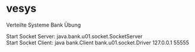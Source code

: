 vesys
=====

Verteilte Systeme Bank Übung

Start Socket Server: java.bank.u01.socket.SocketServer  
Start Socket Client: java bank.Client bank.u01.socket.Driver 127.0.0.1 55555
